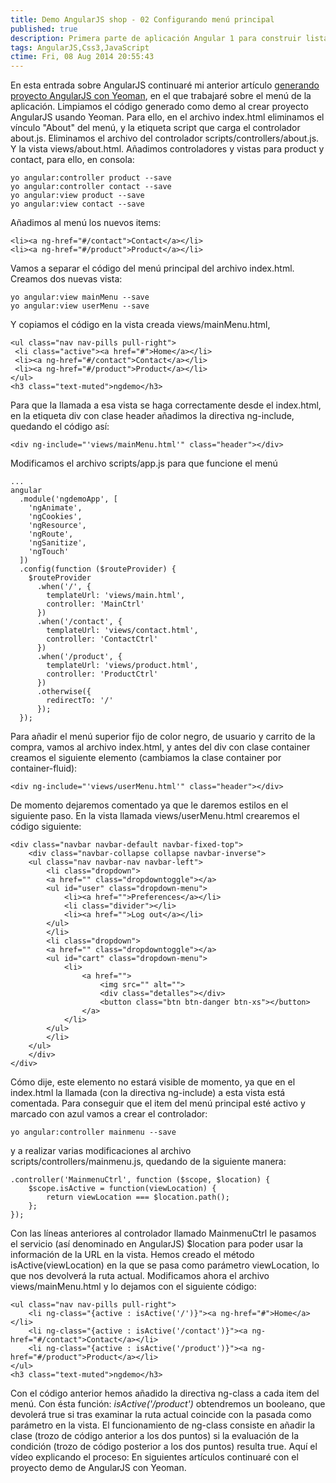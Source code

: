 ```yaml
---
title: Demo AngularJS shop - 02 Configurando menú principal
published: true
description: Primera parte de aplicación Angular 1 para construir listado de productos. Configuración de menú principal
tags: AngularJS,Css3,JavaScript
ctime: Fri, 08 Aug 2014 20:55:43
---
```


En esta entrada sobre AngularJS continuaré mi anterior artículo [generando proyecto AngularJS con Yeoman](http://ivanalbizu.eu/demo-angularjs-shop-01-generando-proyecto-con-yeoman/ "Abre en ventana nueva el artículo: Generando proyecto con yeoman"), en el que trabajaré sobre el menú de la aplicación. Limpiamos el código generado como demo al crear proyecto AngularJS usando Yeoman. Para ello, en el archivo index.html eliminamos el vínculo "About" del menú, y la etiqueta script que carga el controlador about.js. Eliminamos el archivo del controlador scripts/controllers/about.js. Y la vista views/about.html. Añadimos controladores y vistas para product y contact, para ello, en consola:

```
yo angular:controller product --save
yo angular:controller contact --save
yo angular:view product --save
yo angular:view contact --save
```

Añadimos al menú los nuevos items:

```
<li><a ng-href="#/contact">Contact</a></li>
<li><a ng-href="#/product">Product</a></li>
```

Vamos a separar el código del menú principal del archivo index.html. Creamos dos nuevas vista:

```
yo angular:view mainMenu --save
yo angular:view userMenu --save
```

Y copiamos el código en la vista creada views/mainMenu.html,

```
<ul class="nav nav-pills pull-right">
 <li class="active"><a href="#">Home</a></li>
 <li><a ng-href="#/contact">Contact</a></li>
 <li><a ng-href="#/product">Product</a></li>
</ul>
<h3 class="text-muted">ngdemo</h3>
```

Para que la llamada a esa vista se haga correctamente desde el index.html, en la etiqueta div con clase header añadimos la directiva ng-include, quedando el código así:

```
<div ng-include="'views/mainMenu.html'" class="header"></div>
```

Modificamos el archivo scripts/app.js para que funcione el menú

```
...
angular
  .module('ngdemoApp', [
    'ngAnimate',
    'ngCookies',
    'ngResource',
    'ngRoute',
    'ngSanitize',
    'ngTouch'
  ])
  .config(function ($routeProvider) {
    $routeProvider
      .when('/', {
        templateUrl: 'views/main.html',
        controller: 'MainCtrl'
      })
      .when('/contact', {
        templateUrl: 'views/contact.html',
        controller: 'ContactCtrl'
      })
      .when('/product', {
        templateUrl: 'views/product.html',
        controller: 'ProductCtrl'
      })
      .otherwise({
        redirectTo: '/'
      });
  });
```

Para añadir el menú superior fijo de color negro, de usuario y carrito de la compra, vamos al archivo index.html, y antes del div con clase container creamos el siguiente elemento (cambiamos la clase container por container-fluid):

```
<div ng-include="'views/userMenu.html'" class="header"></div>
```

De momento dejaremos comentado ya que le daremos estilos en el siguiente paso. En la vista llamada views/userMenu.html crearemos el código siguiente:

```
<div class="navbar navbar-default navbar-fixed-top">
    <div class="navbar-collapse collapse navbar-inverse">
    <ul class="nav navbar-nav navbar-left">
        <li class="dropdown">
        <a href="" class="dropdowntoggle"></a>
        <ul id="user" class="dropdown-menu">
            <li><a href="">Preferences</a></li>
            <li class="divider"></li>
            <li><a href="">Log out</a></li>
        </ul>
        </li>
        <li class="dropdown">
        <a href="" class="dropdowntoggle"></a>
        <ul id="cart" class="dropdown-menu">
            <li>
                <a href="">
                    <img src="" alt="">
                    <div class="detalles"></div>
                    <button class="btn btn-danger btn-xs"></button>
                </a>
            </li>
        </ul>
        </li>
    </ul>
    </div>
</div>
```

Cómo dije, este elemento no estará visible de momento, ya que en el index.html la llamada (con la directiva ng-include) a esta vista está comentada. Para conseguir que el item del menú principal esté activo y marcado con azul vamos a crear el controlador:

```
yo angular:controller mainmenu --save
```

y a realizar varias modificaciones al archivo scripts/controllers/mainmenu.js, quedando de la siguiente manera:

```
.controller('MainmenuCtrl', function ($scope, $location) {
    $scope.isActive = function(viewLocation) {
        return viewLocation === $location.path();
    };
});
```

Con las líneas anteriores al controlador llamado MainmenuCtrl le pasamos el servicio (así denominado en AngularJS) $location para poder usar la información de la URL en la vista. Hemos creado el método isActive(viewLocation) en la que se pasa como parámetro viewLocation, lo que nos devolverá la ruta actual. Modificamos ahora el archivo views/mainMenu.html y lo dejamos con el siguiente código:

```
<ul class="nav nav-pills pull-right">
    <li ng-class="{active : isActive('/')}"><a ng-href="#">Home</a></li>
    <li ng-class="{active : isActive('/contact')}"><a ng-href="#/contact">Contact</a></li>
    <li ng-class="{active : isActive('/product')}"><a ng-href="#/product">Product</a></li>
</ul>
<h3 class="text-muted">ngdemo</h3>
```

Con el código anterior hemos añadido la directiva ng-class a cada item del menú. Con ésta función: _isActive('/product')_ obtendremos un booleano, que devolerá true si tras examinar la ruta actual coincide con la pasada como parámetro en la vista. El funcionamiento de ng-class consiste en añadir la clase (trozo de código anterior a los dos puntos) si la evaluación de la condición (trozo de código posterior a los dos puntos) resulta true. Aquí el vídeo explicando el proceso: En siguientes artículos continuaré con el proyecto demo de AngularJS con Yeoman.
